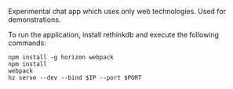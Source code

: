 Experimental chat app which uses only web technologies. Used for demonstrations.

To run the application, install rethinkdb and execute the following commands:

```
npm install -g horizon webpack
npm install
webpack
hz serve --dev --bind $IP --port $PORT
```
